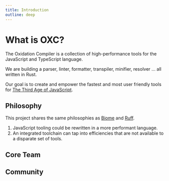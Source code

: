 ```yaml
---
title: Introduction
outline: deep
---
```


<script setup>
import { VPTeamMembers } from 'vitepress/theme'
import { COMMUNITY_TEAM_MEMBERS, CORE_TEAM_MEMBERS } from '../../../.vitepress/theme/constants/team'
</script>

# What is OXC?

The Oxidation Compiler is a collection of high-performance tools for the JavaScript and TypeScript language.

We are building a parser, linter, formatter, transpiler, minifier, resolver ... all written in Rust.

Our goal is to create and empower the fastest and most user friendly tools for [The Third Age of JavaScript](https://www.swyx.io/js-third-age).

## Philosophy

This project shares the same philosophies as [Biome][biome] and [Ruff][ruff].

1. JavaScript tooling could be rewritten in a more performant language.
2. An integrated toolchain can tap into efficiencies that are not available to a disparate set of tools.

## Core Team

<VPTeamMembers size="medium" :members="CORE_TEAM_MEMBERS" />

## Community

<VPTeamMembers size="medium" :members="COMMUNITY_TEAM_MEMBERS" />

[biome]: https://biomejs.dev
[ruff]: https://beta.ruff.rs
